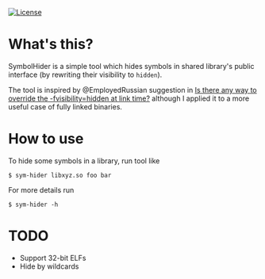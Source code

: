 [![License](http://img.shields.io/:license-MIT-blue.svg)](https://github.com/yugr/SymbolHider/blob/master/LICENSE.txt)

# What's this?

SymbolHider is a simple tool which hides symbols in shared library's public interface
(by rewriting their visibility to `hidden`).

The tool is inspired by @EmployedRussian suggestion in [Is there any way to override the -fvisibility=hidden at link time?](https://stackoverflow.com/questions/36273404/is-there-any-way-to-override-the-fvisibility-hidden-at-link-time) although I applied it to a more useful case of fully linked binaries.

# How to use

To hide some symbols in a library, run tool like
```
$ sym-hider libxyz.so foo bar
```

For more details run
```
$ sym-hider -h
```

# TODO

* Support 32-bit ELFs
* Hide by wildcards
